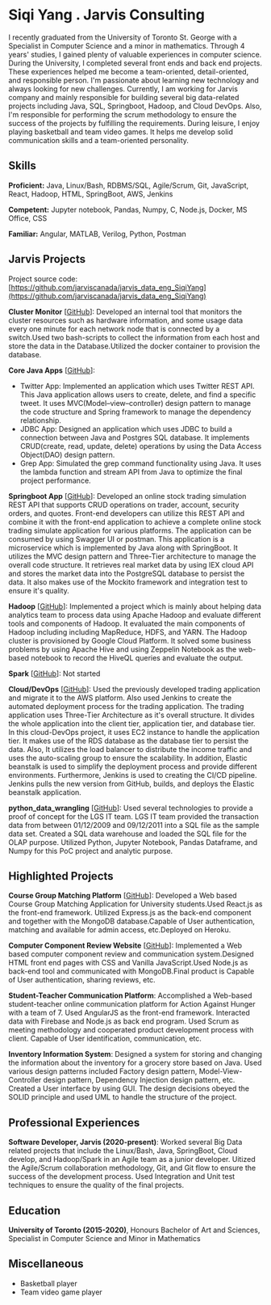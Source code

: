 # Siqi Yang . Jarvis Consulting

I recently graduated from the University of Toronto St. George with a Specialist in Computer Science and a minor in mathematics. Through 4 years' studies, I gained plenty of valuable experiences in computer science. During the University, I completed several front ends and back end projects. These experiences helped me become a team-oriented, detail-oriented, and responsible person. I'm passionate about learning new technology and always looking for new challenges. Currently, I am working for Jarvis company and mainly responsible for building several big data-related projects including Java, SQL, Springboot, Hadoop, and Cloud DevOps. Also, I'm responsible for performing the scrum methodology to ensure the success of the projects by fulfilling the requirements. During leisure, I enjoy playing basketball and team video games. It helps me develop solid communication skills and a team-oriented personality.

## Skills

**Proficient:** Java, Linux/Bash, RDBMS/SQL, Agile/Scrum, Git, JavaScript, React, Hadoop, HTML, SpringBoot, AWS, Jenkins

**Competent:** Jupyter notebook, Pandas, Numpy, C, Node.js, Docker, MS Office, CSS

**Familiar:** Angular, MATLAB, Verilog, Python, Postman

## Jarvis Projects

Project source code: [https://github.com/jarviscanada/jarvis_data_eng_SiqiYang](https://github.com/jarviscanada/jarvis_data_eng_SiqiYang)


**Cluster Monitor** [[GitHub](https://github.com/jarviscanada/jarvis_data_eng_SiqiYang/tree/master/linux_sql)]: Developed an internal tool that monitors the cluster resources such as hardware information, and some usage data every one minute for each network node that is connected by a switch.Used two bash-scripts to collect the information from each host and store the data in the Database.Utilized the docker container to provision the database.

**Core Java Apps** [[GitHub](https://github.com/jarviscanada/jarvis_data_eng_SiqiYang/tree/master/core_java)]:
      
  - Twitter App: Implemented an application which uses Twitter REST API. This Java application allows users to create, delete, and find a specific tweet. It uses MVC(Model–view–controller) design pattern to manage the code structure and Spring framework to manage the dependency relationship.
  - JDBC App: Designed an application which uses JDBC to build a connection between Java and Postgres SQL database. It implements CRUD(create, read, update, delete) operations by using the Data Access Object(DAO) design pattern. 
  - Grep App: Simulated the grep command functionality using Java. It uses the lambda function and stream API from Java to optimize the final project performance. 

**Springboot App** [[GitHub](https://github.com/jarviscanada/jarvis_data_eng_SiqiYang/tree/master/springboot)]: Developed an online stock trading simulation REST API that supports CRUD operations on trader, account, security orders, and quotes. Front-end developers can utilize this REST API and combine it with the front-end application to achieve a complete online stock trading simulate application for various platforms. The application can be consumed by using Swagger UI or postman. This application is a microservice which is implemented by Java along with SpringBoot. It utilizes the MVC design pattern and Three-Tier architecture to manage the overall code structure. It retrieves real market data by using IEX cloud API and stores the market data into the PostgreSQL database to persist the data. It also makes use of the Mockito framework and integration test to ensure it's quality.

**Hadoop** [[GitHub](https://github.com/jarviscanada/jarvis_data_eng_SiqiYang/tree/master/hadoop)]: Implemented a project which is mainly about helping data analytics team to process data using Apache Hadoop and evaluate different tools and components of Hadoop. It evaluated the main components of Hadoop including including MapReduce, HDFS, and YARN. The Hadoop cluster is provisioned by Google Cloud Platform. It solved some business problems by using Apache Hive and using Zeppelin Notebook as the web-based notebook to record the HiveQL queries and evaluate the output.

**Spark** [[GitHub](https://github.com/jarviscanada/jarvis_data_eng_SiqiYang/tree/master/spark)]: Not started

**Cloud/DevOps** [[GitHub](https://github.com/jarviscanada/jarvis_data_eng_SiqiYang/tree/master/cloud_devops)]: Used the previously developed trading application and migrate it to the AWS platform. Also used Jenkins to create the automated deployment process for the trading application. The trading application uses Three-Tier Architecture as it's overall structure. It divides the whole application into the client tier, application tier, and database tier. In this cloud-DevOps project, it uses EC2 instance to handle the application tier. It makes use of the RDS database as the database tier to persist the data. Also, It utilizes the load balancer to distribute the income traffic and uses the auto-scaling group to ensure the scalability. In addition, Elastic beanstalk is used to simplify the deployment process and provide different environments. Furthermore, Jenkins is used to creating the CI/CD pipeline. Jenkins pulls the new version from GitHub, builds, and deploys the Elastic beanstalk application.

**python_data_wrangling** [[GitHub](https://github.com/jarviscanada/jarvis_data_eng_SiqiYang/tree/master/python_data_wrangling)]: Used several technologies to provide a proof of concept for the LGS IT team. LGS IT team provided the transaction data from between 01/12/2009 and 09/12/2011 into a SQL file as the sample data set. Created a SQL data warehouse and loaded the SQL file for the OLAP purpose. Utilized Python, Jupyter Notebook, Pandas Dataframe, and Numpy for this PoC project and analytic purpose.


## Highlighted Projects
**Course Group Matching Platform** [[GitHub](https://github.com/mephistoshadow/group_match_web_app)]: Developed a Web based Course Group Matching Application for University students.Used React.js as the front-end framework. Utilized Express.js as the back-end component and together with the MongoDB database.Capable of User authentication, matching and available for admin access, etc.Deployed on Heroku.

**Computer Component Review Website** [[GitHub](https://github.com/mephistoshadow/computer-components_web_public)]: Implemented a Web based computer component review and communication system.Designed HTML front end pages with CSS and Vanilla JavaScript.Used Node.js as back-end tool and communicated with MongoDB.Final product is Capable of User authentication, sharing reviews, etc.

**Student-Teacher Communication Platform**: Accomplished a Web-based student-teacher online communication platform for Action Against Hunger with a team of 7. Used AngularJS as the front-end framework. Interacted data with Firebase and Node.js as back end program. Used Scrum as meeting methodology and cooperated product development process with client. Capable of User identification, communication, etc.

**Inventory Information System**: Designed a system for storing and changing the information about the inventory for a grocery store based on Java. Used various design patterns included Factory design pattern, Model-View-Controller design pattern, Dependency Injection design pattern, etc. Created a User interface by using GUI. The design decisions obeyed the SOLID principle and used UML to handle the structure of the project.


## Professional Experiences

**Software Developer, Jarvis (2020-present)**: Worked several Big Data related projects that include the Linux/Bash, Java, SpringBoot, Cloud develop, and Hadoop/Spark in an Agile team as a junior developer. Uitized the Agile/Scrum collaboration methodology, Git, and Git flow to ensure the success of the development process. Used Integration and Unit test techniques to ensure the quality of the final projects.


## Education
**University of Toronto (2015-2020)**, Honours Bachelor of Art and Sciences, Specialist in Computer Science and Minor in Mathematics


## Miscellaneous
- Basketball player
- Team video game player